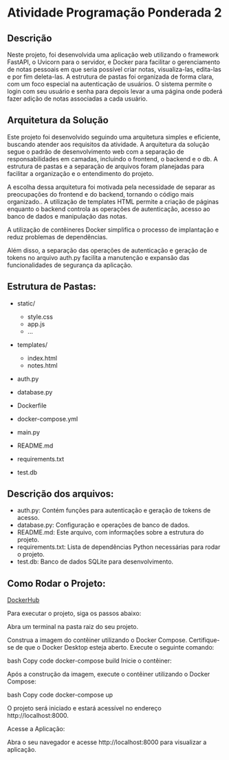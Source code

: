 # Atividade Programação Ponderada 2

## Descrição

Neste projeto, foi desenvolvida uma aplicação web utilizando o framework FastAPI, o Uvicorn para o servidor, e Docker para facilitar o gerenciamento de notas pessoais em que seria possível criar notas, visualiza-las, edita-las e por fim deleta-las. A estrutura de pastas foi organizada de forma clara, com um foco especial na autenticação de usuários. O sistema permite o login com seu usuário e senha para depois levar a uma página onde poderá fazer adição de notas associadas a cada usuário.

## Arquitetura da Solução
Este projeto foi desenvolvido seguindo uma arquitetura simples e eficiente, buscando atender aos requisitos da atividade. A arquitetura da solução segue o padrão de desenvolvimento web com a separação de responsabilidades em camadas, incluindo o frontend, o backend e o db. A estrutura de pastas e a separação de arquivos foram planejadas para facilitar a organização e o entendimento do projeto.

A escolha dessa arquitetura foi motivada pela necessidade de separar as preocupações do frontend e do backend, tornando o código mais organizado.. A utilização de templates HTML permite a criação de páginas enquanto o backend controla as operações de autenticação, acesso ao banco de dados e manipulação das notas.

A utilização de contêineres Docker simplifica o processo de implantação e reduz problemas de dependências.

Além disso, a separação das operações de autenticação e geração de tokens no arquivo auth.py facilita a manutenção e expansão das funcionalidades de segurança da aplicação.

## Estrutura de Pastas:

- static/
  - style.css
  - app.js
  - ...

- templates/
  - index.html
  - notes.html

- auth.py
- database.py
- Dockerfile
- docker-compose.yml
- main.py
- README.md
- requirements.txt
- test.db

## Descrição dos arquivos:

- auth.py: Contém funções para autenticação e geração de tokens de acesso.
- database.py: Configuração e operações de banco de dados.
- README.md: Este arquivo, com informações sobre a estrutura do projeto.
- requirements.txt: Lista de dependências Python necessárias para rodar o projeto.
- test.db: Banco de dados SQLite para desenvolvimento.

## Como Rodar o Projeto:

[DockerHub](https://hub.docker.com/layers/vzeferino/ponderada2/latest/images/sha256-1e461a287bd8b989c991f6b902d7727ebe3b1d293488b8c225c6138e967cb3ac?context=repo)


Para executar o projeto, siga os passos abaixo:

Abra um terminal na pasta raiz do seu projeto.

Construa a imagem do contêiner utilizando o Docker Compose. Certifique-se de que o Docker Desktop esteja aberto. Execute o seguinte comando:

bash
Copy code
docker-compose build
Inicie o contêiner:

Após a construção da imagem, execute o contêiner utilizando o Docker Compose:

bash
Copy code
docker-compose up

O projeto será iniciado e estará acessível no endereço http://localhost:8000.

Acesse a Aplicação:

Abra o seu navegador e acesse http://localhost:8000 para visualizar a aplicação.

